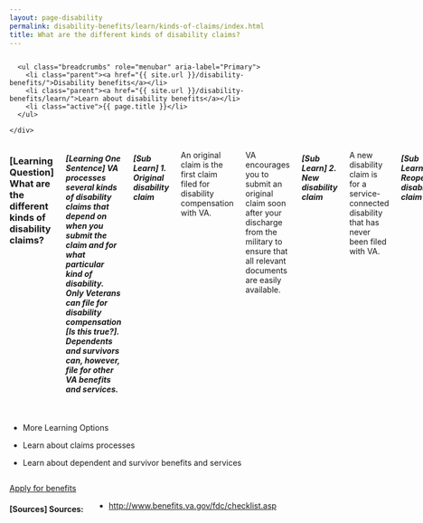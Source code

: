 ```yaml
---
layout: page-disability
permalink: disability-benefits/learn/kinds-of-claims/index.html
title: What are the different kinds of disability claims?
---
```


<div class="splash" markdown="0">
  <div class="row" markdown="0">
    <div class="small-12 columns" markdown="0">

      <ul class="breadcrumbs" role="menubar" aria-label="Primary">
        <li class="parent"><a href="{{ site.url }}/disability-benefits/">Disability benefits</a></li>
        <li class="parent"><a href="{{ site.url }}/disability-benefits/learn/">Learn about disability benefits</a></li>
        <li class="active">{{ page.title }}</li>
      </ul>

    </div>
  </div>
</div>

<div class="main" role="main">

<section class="one" markdown="0">
  <div class="row" markdown="0">
    <div class="small-12 medium-10 medium-centered columns" markdown="1">

### [Learning Question] What are the different kinds of disability claims?

##### [Learning One Sentence] VA processes several kinds of disability claims that depend on when you submit the claim and for what particular kind of disability. Only Veterans can file for disability compensation [Is this true?]. Dependents and survivors can, however, file for other VA benefits and services.

##### [Sub Learn] 1. Original disability claim

An original claim is the first claim filed for disability compensation with VA.

VA encourages you to submit an original claim soon after your discharge from the military to ensure that all relevant documents are easily available.

##### [Sub Learn] 2. New disability claim

A new disability claim is for a service-connected disability that has never been filed with VA.

##### [Sub Learn] 3. Reopened disability claim

A reopened disability claim is a resubmission of a previously denied claim filed with VA and over one year old.

##### [Sub Learn] 4. Secondary disability claim
A secondary disability claim is a new claim linked to an existing VA-recognized service-connected disability.

    </div>
  </div>
</section>

<div class="navigation" markdown="0" aria-label="Secondary">
  <div class="row" markdown="0">
    <div class="small-12 medium-10 medium-centered columns" markdown="1">

- More Learning Options
- Learn about claims processes
- Learn about dependent and survivor benefits and services

    </div>  
  </div>
</div>

<section class="two" markdown="0">
  <div class="action" markdown="0">
    <div class="row" markdown="0">
      <div class="small-12 medium-10 medium-centered columns" markdown="0">
        <a class="button start expand" href="#">Apply for benefits</a>
      </div>
    </div>
  </div>
</section>


<div class="row" markdown="0">
<div class="small-12 medium-10 medium-centered columns" markdown="1">

#### [Sources] Sources:
- http://www.benefits.va.gov/fdc/checklist.asp


</div>
</div>

</div>
